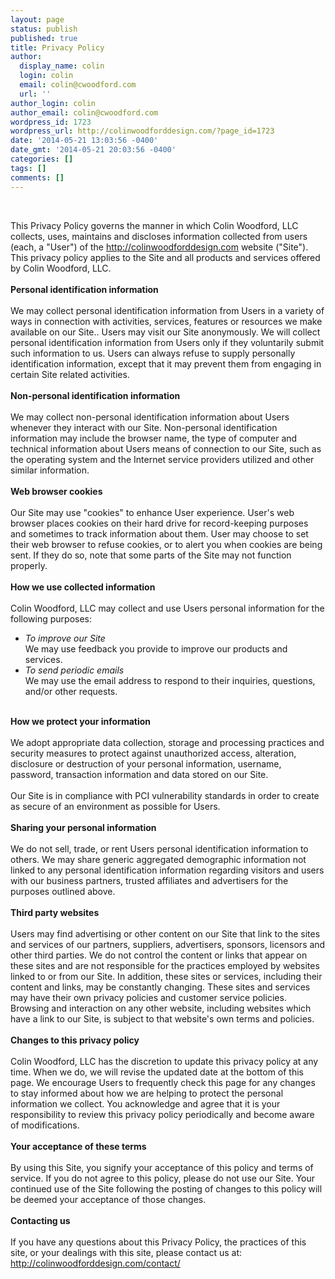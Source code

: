 ```yaml
---
layout: page
status: publish
published: true
title: Privacy Policy
author:
  display_name: colin
  login: colin
  email: colin@cwoodford.com
  url: ''
author_login: colin
author_email: colin@cwoodford.com
wordpress_id: 1723
wordpress_url: http://colinwoodforddesign.com/?page_id=1723
date: '2014-05-21 13:03:56 -0400'
date_gmt: '2014-05-21 20:03:56 -0400'
categories: []
tags: []
comments: []
---
```

<p>&nbsp;</p>
This Privacy Policy governs the manner in which Colin Woodford, LLC collects, uses, maintains and discloses information collected from users (each, a "User") of the&nbsp;<a href="http://colinwoodforddesign.com/">http://colinwoodforddesign.com</a>&nbsp;website ("Site"). This privacy policy applies to the Site and all products and services offered by Colin Woodford, LLC.<br/><br/><b>Personal identification information</b><br/><br/>We may collect personal identification information from Users in a variety of ways in connection with activities, services, features or resources we make available on our Site.. Users may visit our Site anonymously. We will collect personal identification information from Users only if they voluntarily submit such information to us. Users can always refuse to supply personally identification information, except that it may prevent them from engaging in certain Site related activities.<br/><br/><b>Non-personal identification information</b><br/><br/>We may collect non-personal identification information about Users whenever they interact with our Site. Non-personal identification information may include the browser name, the type of computer and technical information about Users means of connection to our Site, such as the operating system and the Internet service providers utilized and other similar information.<br/><br/><b>Web browser cookies</b><br/><br/>Our Site may use "cookies" to enhance User experience. User's web browser places cookies on their hard drive for record-keeping purposes and sometimes to track information about them. User may choose to set their web browser to refuse cookies, or to alert you when cookies are being sent. If they do so, note that some parts of the Site may not function properly.<br/><br/><b>How we use collected information</b><br/><br/>Colin Woodford, LLC may collect and use Users personal information for the following purposes:
<ul class="privacy-policy-list">
    <li><i>To improve our Site</i><br/>
        We may use feedback you provide to improve our products and services.
    </li>
    <li><i>To send periodic emails</i><br/>
        We may use the email address to respond to their inquiries, questions, and/or other requests.
    </li>
</ul><br/>
<b>How we protect your information</b><br /><br />
We adopt appropriate data collection, storage and processing practices and security measures to protect against unauthorized access, alteration, disclosure or destruction of your personal information, username, password, transaction information and data stored on our Site.
<br /><br />
Our Site is in compliance with PCI vulnerability standards in order to create as secure of an environment as possible for Users.
<br /><br /><b>Sharing your personal information</b>
<br /><br />
We do not sell, trade, or rent Users personal identification information to others. We may share generic aggregated demographic information not linked to any personal identification information regarding visitors and users with our business partners, trusted affiliates and advertisers for the purposes outlined above.
<br /><br /><b>Third party websites</b><br />
<br />
Users may find advertising or other content on our Site that link to the sites and services of our partners, suppliers, advertisers, sponsors, licensors and other third parties. We do not control the content or links that appear on these sites and are not responsible for the practices employed by websites linked to or from our Site. In addition, these sites or services, including their content and links, may be constantly changing. These sites and services may have their own privacy policies and customer service policies. Browsing and interaction on any other website, including websites which have a link to our Site, is subject to that website's own terms and policies.
<br /><br /><b>Changes to this privacy policy</b>
<br /><br />
Colin Woodford, LLC has the discretion to update this privacy policy at any time. When we do, we will revise the updated date at the bottom of this page. We encourage Users to frequently check this page for any changes to stay informed about how we are helping to protect the personal information we collect. You acknowledge and agree that it is your responsibility to review this privacy policy periodically and become aware of modifications.
<br /><br /><b>Your acceptance of these terms</b>
<br /><br />
By using this Site, you signify your acceptance of this policy and&nbsp;terms of service. If you do not agree to this policy, please do not use our Site. Your continued use of the Site following the posting of changes to this policy will be deemed your acceptance of those changes.
<br /><br /><b>Contacting us</b><br />
<br />
If you have any questions about this Privacy Policy, the practices of this site, or your dealings with this site, please contact us at:
<br />
<a href="http://colinwoodforddesign.com/contact/">http://colinwoodforddesign.com/contact/</a>